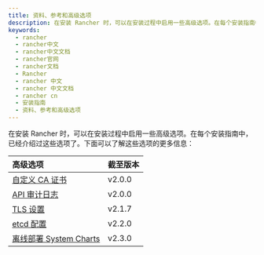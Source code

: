 ```yaml
---
title: 资料、参考和高级选项
description: 在安装 Rancher 时，可以在安装过程中启用一些高级选项。在每个安装指南中，已经介绍过这些选项了。下面可以了解这些选项的更多信息。
keywords:
  - rancher
  - rancher中文
  - rancher中文文档
  - rancher官网
  - rancher文档
  - Rancher
  - rancher 中文
  - rancher 中文文档
  - rancher cn
  - 安装指南
  - 资料、参考和高级选项
---
```


在安装 Rancher 时，可以在安装过程中启用一些高级选项。在每个安装指南中，已经介绍过这些选项了。下面可以了解这些选项的更多信息：

| 高级选项                                                                                   | 截至版本 |
| :----------------------------------------------------------------------------------------- | :------- |
| [自定义 CA 证书](/docs/rancher2.5/installation/options/custom-ca-root-certificate/_index)  | v2.0.0   |
| [API 审计日志](/docs/rancher2.5/installation/options/api-audit-log/_index)                 | v2.0.0   |
| [TLS 设置](/docs/rancher2.5/installation/options/tls-settings/_index)                      | v2.1.7   |
| [etcd 配置](/docs/rancher2.5/installation/options/etcd/_index)                             | v2.2.0   |
| [离线部署 System Charts](/docs/rancher2.5/installation/options/local-system-charts/_index) | v2.3.0   |
